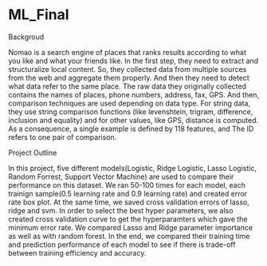 # ML_Final
Backgroud

Nomao is a search engine of places that ranks results according to what you like and what your friends like. In the first step, they need to extract and structuralize local content. So, they collected data from multiple sources from the web and aggregate them properly. And then they need to detect what data refer to the same place.
The raw data they originally collected contains the names of places, phone numbers, address, fax, GPS. And then, comparison techniques are used depending on data type. For string data, 
they use string comparison functions (like levenshtein, trigram, difference, inclusion and equality) and for other values, like GPS, distance is computed. As a consequence, a single example is defined by 118 features, and The ID refers to one pair of comparison. 


Project Outline

In this project, five different models(Logistic, Ridge Logistic, Lasso Logistic, Random Forrest, Support Vector Machine) are used to compare their performance on this dataset. We ran 50-100 times for each model, each trainign sample(0.5 learning rate and 0.9 learning rate) and created error rate box plot. At the same time, we saved cross validation errors of lasso, ridge and svm. In order to select the best hyper parameters, we also created cross validation curve to get the hyperparamters which gave the minimum error rate. We compared Lasso and Ridge parameter importance as well as with random forest. In the end, we compared their training time and prediction performance of each model to see if there is trade-off between training efficiency and accuracy. 

